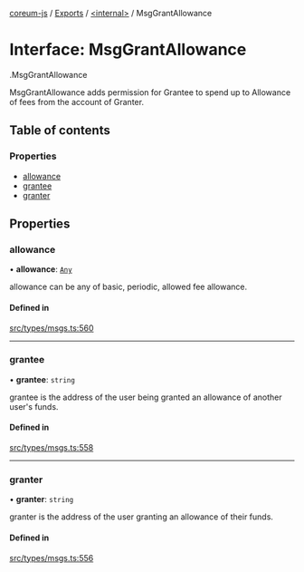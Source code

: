[coreum-js](../README.md) / [Exports](../modules.md) / [<internal\>](../modules/internal_.md) / MsgGrantAllowance

# Interface: MsgGrantAllowance

[<internal>](../modules/internal_.md).MsgGrantAllowance

MsgGrantAllowance adds permission for Grantee to spend up to Allowance
of fees from the account of Granter.

## Table of contents

### Properties

- [allowance](internal_.MsgGrantAllowance.md#allowance)
- [grantee](internal_.MsgGrantAllowance.md#grantee)
- [granter](internal_.MsgGrantAllowance.md#granter)

## Properties

### allowance

• **allowance**: [`Any`](../modules/internal_.md#any)

allowance can be any of basic, periodic, allowed fee allowance.

#### Defined in

[src/types/msgs.ts:560](https://github.com/PulsaraIO/coreum-js/blob/37352c6/src/types/msgs.ts#L560)

___

### grantee

• **grantee**: `string`

grantee is the address of the user being granted an allowance of another user's funds.

#### Defined in

[src/types/msgs.ts:558](https://github.com/PulsaraIO/coreum-js/blob/37352c6/src/types/msgs.ts#L558)

___

### granter

• **granter**: `string`

granter is the address of the user granting an allowance of their funds.

#### Defined in

[src/types/msgs.ts:556](https://github.com/PulsaraIO/coreum-js/blob/37352c6/src/types/msgs.ts#L556)

